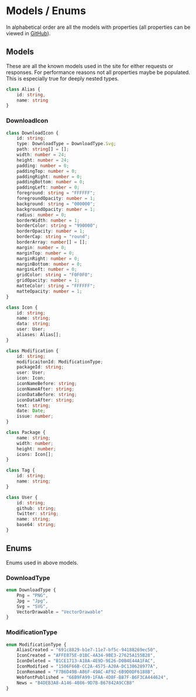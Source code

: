 # Models / Enums

In alphabetical order are all the models with properties (all properties can be viewed in [GitHub](https://github.com/Templarian/MaterialDesign-Site/tree/master/src/app/shared/models)).

## Models

These are all the known models used in the site for either requests or responses. For performance reasons not all properties maybe be populated. This is especially true for deeply nested types.

```typescript
class Alias {
    id: string,
    name: string
}
```

### DownloadIcon

```typescript
class DownloadIcon {
    id: string;
    type: DownloadType = DownloadType.Svg;
    path: string[] = [];
    width: number = 24;
    height: number = 24;
    padding: number = 0;
    paddingTop: number = 0;
    paddingRight: number = 0;
    paddingBottom: number = 0;
    paddingLeft: number = 0;
    foreground: string = "FFFFFF";
    foregroundOpacity: number = 1;
    background: string = "000000";
    backgroundOpacity: number = 1;
    radius: number = 0;
    borderWidth: number = 1;
    borderColor: string = "990000";
    borderOpacity: number = 1;
    borderCap: string = "round";
    borderArray: number[] = [];
    margin: number = 0;
    marginTop: number = 0;
    marginRight: number = 0;
    marginBottom: number = 0;
    marginLeft: number = 0;
    gridColor: string = "F0F0F0";
    gridOpacity: number = 1;
    matteColor: string = "FFFFFF";
    matteOpacity: number = 1;
}
```

```typescript
class Icon {
    id: string;
    name: string;
    data: string;
    user: User;
    aliases: Alias[];
}
```

```typescript
class Modification {
    id: string;
    modificaitonId: ModificationType;
    packageId: string;
    user: User;
    icon: Icon;
    iconNameBefore: string;
    iconNameAfter: string;
    iconDataBefore: string;
    iconDataAfter: string;
    text: string;
    date: Date;
    issue: number;
}
```

```typescript
class Package {
    name: string;
    width: number;
    height: number;
    icons: Icon[];
}
```

```typescript
class Tag {
    id: string;
    name: string;
}
```

```typescript
class User {
    id: string;
    github: string;
    twitter: string;
    name: string;
    base64: string;
}
```

## Enums

Enums used in above models.

### DownloadType

```typescript
enum DownloadType {
    Png = "PNG",
    Jpg = "Jpg",
    Svg = "SVG",
    VectorDrawable = "VectorDrawable"
}
```

### ModificationType

```typescript
enum ModificationType {
    AliasCreated = "691c8829-b1e7-11e7-bf5c-94188269ec50",
    IconCreated = "AFFE875E-01BC-4A34-9BE3-27625A155B28",
    IconDeleted = "B1CE1713-A18A-4E9D-9E26-D0B4E44A1FAC",
    IconModified = "1506F66B-CC2A-4575-A20A-DC138628977A",
    IconRenamed = "F7B6D49B-A86F-49AC-AF92-6B9D0DF6188B",
    WebfontPublished = "66B9FA99-1FAA-4D8F-B87F-B6F3CA444624",
    News = "B4DEB3A8-A146-4086-9D7B-B67842A9CCB8"
}
```